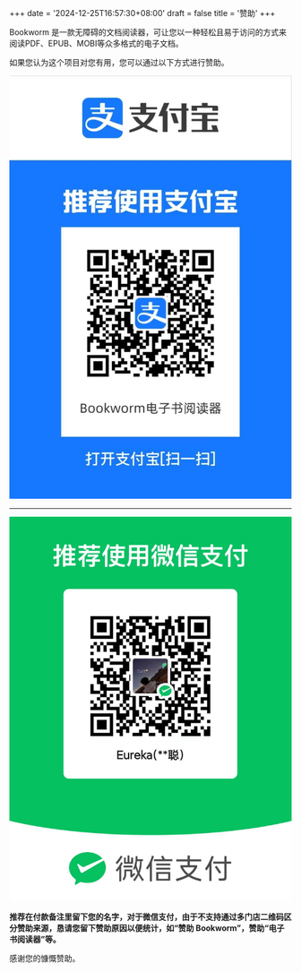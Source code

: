 +++
date = '2024-12-25T16:57:30+08:00'
draft = false
title = '赞助'
+++

Bookworm 是一款无障碍的文档阅读器，可让您以一种轻松且易于访问的方式来阅读PDF、EPUB、MOBI等众多格式的电子文档。

如果您认为这个项目对您有用，您可以通过以下方式进行赞助。

![使用支付宝扫码赞助](images/AlipayQRCode.jpg)

---

![使用微信扫码赞助](images/WechatPayQRCode.jpg)

**推荐在付款备注里留下您的名字，对于微信支付，由于不支持通过多门店二维码区分赞助来源，恳请您留下赞助原因以便统计，如“赞助 Bookworm”，赞助“电子书阅读器”等。**

感谢您的慷慨赞助。
